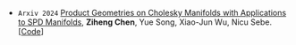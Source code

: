- ``Arxiv 2024`` 
[Product Geometries on Cholesky Manifolds with Applications to SPD Manifolds](https://arxiv.org/abs/2407.02607),
**Ziheng Chen**, Yue Song, Xiao-Jun Wu, Nicu Sebe.
[[Code](https://github.com/GitZH-Chen/CDEM_CDBWM)] 
<!-- [[Slides](https://github.com/GitZH-Chen/LieBN/blob/main/ICLR24_LieBN_PPT.pdf)] 
[[Poster](https://github.com/GitZH-Chen/LieBN/blob/main/ICLR24_LieBN_Poster.pdf)]
[[Video](https://iclr.cc/virtual/2024/poster/17806)] -->